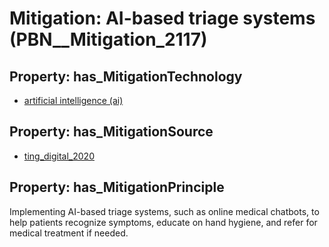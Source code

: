 # Mitigation: __AI-based triage systems__ (PBN__Mitigation_2117)

## Property: has_MitigationTechnology

* [artificial intelligence (ai)](../Technology/PBN__Technology_1714)

## Property: has_MitigationSource

* [ting_digital_2020](../Article/PBN__Article_278)

## Property: has_MitigationPrinciple

Implementing AI-based triage systems, such as online medical chatbots, to help patients recognize symptoms, educate on hand hygiene, and refer for medical treatment if needed.


